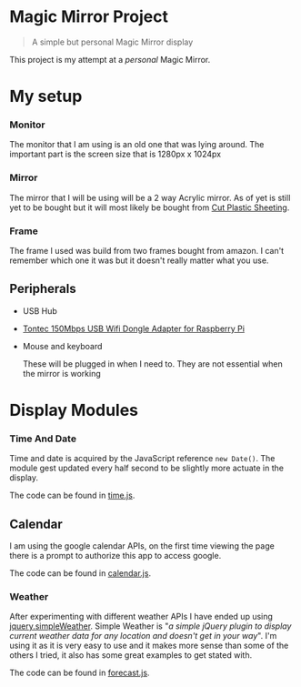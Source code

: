 # Magic Mirror Project

> A simple but personal Magic Mirror display

This project is my attempt at a *personal* Magic Mirror.

# My setup

### Monitor

The monitor that I am using is an old one that was lying around.
The important part is the screen size that is 1280px x 1024px

### Mirror

The mirror that I will be using will be a 2 way Acrylic mirror.
As of yet is still yet to be bought but it will most likely be bought from [Cut Plastic Sheeting](http://www.cutplasticsheeting.co.uk/mirrored-sheeting/two-way-acrylic-mirror).

### Frame

The frame I used was build from two frames bought from amazon. I can't remember which one it was but it doesn't really matter what you use.

## Peripherals

- USB Hub

- [Tontec 150Mbps USB Wifi Dongle Adapter for Raspberry Pi](https://www.amazon.co.uk/Tontec-150Mbps-Adapter-Raspberry-Windows/dp/B010AKMF3Y/)

- Mouse and keyboard

	These will be plugged in when I need to. They are not essential when the mirror is working

# Display Modules

### Time And Date

Time and date is acquired by the JavaScript reference `new Date()`. The module gest updated every half second to be slightly more actuate in the display.

The code can be found in [time.js](public/assets/script/time.js).

## Calendar

I am using the google calendar APIs, on the first time viewing the page there is a prompt to authorize this app to access google.

The code can be found in [calendar.js](public/assets/script/calendar.js).

### Weather

After experimenting with different weather APIs I have ended up using [jquery.simpleWeather](http://simpleweatherjs.com).
Simple Weather is "*a simple jQuery plugin to display current weather data for any location and doesn't get in your way*". I'm using it as it is very easy to use and it makes more sense than some of the others I tried, it also has some great examples to get stated with.

The code can be found in [forecast.js](public/assets/script/forecast.js).
